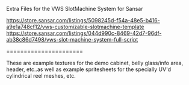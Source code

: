 Extra Files for the
VWS SlotMachine System
for Sansar

https://store.sansar.com/listings/5098245d-f54a-48e5-b416-a9e1a748cf12/vws-customizable-slotmachine-template
https://store.sansar.com/listings/044d990c-8469-42d7-96df-ab38c86d7498/vws-slot-machine-system-full-script

======================

These are example textures for the demo cabinet, belly glass/info area, header, etc..as well as example spritesheets for the specially UV'd cylindrical reel meshes, etc. 
